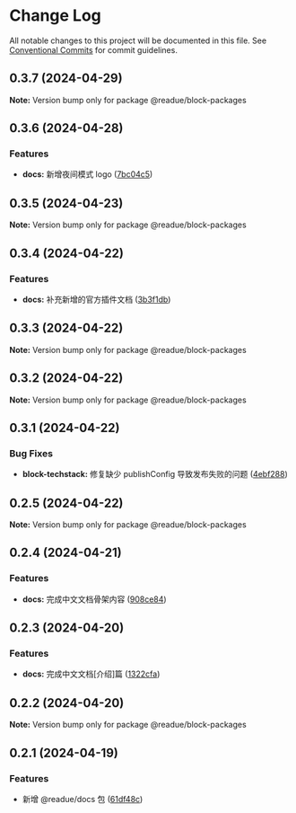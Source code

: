 # Change Log

All notable changes to this project will be documented in this file.
See [Conventional Commits](https://conventionalcommits.org) for commit guidelines.

## 0.3.7 (2024-04-29)

**Note:** Version bump only for package @readue/block-packages





## 0.3.6 (2024-04-28)


### Features

* **docs:** 新增夜间模式 logo ([7bc04c5](https://github.com/lexmin0412/readue/commit/7bc04c5b73679e343b67d735e24a1b2a158fd943))





## 0.3.5 (2024-04-23)

**Note:** Version bump only for package @readue/block-packages





## 0.3.4 (2024-04-22)


### Features

* **docs:** 补充新增的官方插件文档 ([3b3f1db](https://github.com/lexmin0412/readue/commit/3b3f1db5ff0b20a5fe1a7d38ba67093e30b38118))





## 0.3.3 (2024-04-22)

**Note:** Version bump only for package @readue/block-packages





## 0.3.2 (2024-04-22)

**Note:** Version bump only for package @readue/block-packages





## 0.3.1 (2024-04-22)


### Bug Fixes

* **block-techstack:** 修复缺少 publishConfig 导致发布失败的问题 ([4ebf288](https://github.com/lexmin0412/readue/commit/4ebf2881d08f607a6833d131912ef39868b42544))





## 0.2.5 (2024-04-22)

**Note:** Version bump only for package @readue/block-packages





## 0.2.4 (2024-04-21)


### Features

* **docs:** 完成中文文档骨架内容 ([908ce84](https://github.com/lexmin0412/readue/commit/908ce8427d91a7e850ea3a6fd182e730db0798d5))





## 0.2.3 (2024-04-20)


### Features

* **docs:** 完成中文文档[介绍]篇 ([1322cfa](https://github.com/lexmin0412/readue/commit/1322cfaf98d350fa92b68c17a08851c69e1ff52e))





## 0.2.2 (2024-04-20)

**Note:** Version bump only for package @readue/block-packages





## 0.2.1 (2024-04-19)


### Features

* 新增 @readue/docs 包 ([61df48c](https://github.com/lexmin0412/readue/commit/61df48ca86ffa3968ed6472cc656a28ff6330f5c))
